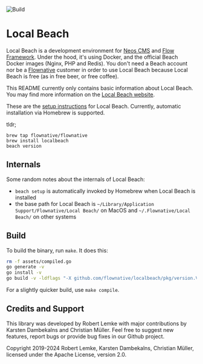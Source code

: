 ![Build](https://github.com/flownative/localbeach/workflows/Build/badge.svg?branch=master)

# Local Beach

Local Beach is a development environment for [Neos CMS](https://www.neos.io) and [Flow Framework](https://flow.neos.io).
Under the hood, it's  using Docker, and the official Beach Docker images (Nginx, PHP and Redis). You don't need a Beach
account nor be a  [Flownative](https://www.flownative.com) customer in order to use Local Beach because Local Beach is
free (as in free beer, or free coffee).

This README currently only contains basic information about Local Beach. You may find more information on the 
[Local Beach website](https://www.flownative.com/localbeach). 

These are the [setup instructions](https://www.flownative.com/en/documentation/guides/localbeach/local-beach-setup-docker-based-neos-development-howto.html) for Local Beach.
Currently, automatic installation via Homebrew is supported.
 
tldr;
```
brew tap flownative/flownative
brew install localbeach
beach version
``` 
 
## Internals

Some random notes about the internals of Local Beach:

- `beach setup` is automatically invoked by Homebrew when Local Beach is installed
- the base path for Local Beach is `~/Library/Application Support/Flownative/Local Beach/` on MacOS and 
  `~/.Flownative/Local Beach/` on other systems

## Build

To build the binary, run `make`. It does this:
 
```bash
rm -f assets/compiled.go
go generate -v
go install -v
go build -v -ldflags "-X github.com/flownative/localbeach/pkg/version.Version=dev" -o beach
``` 

For a slightly quicker build, use `make compile`.

## Credits and Support

This library was developed by Robert Lemke with major contributions by Karsten Dambekalns and Christian Müller. Feel 
free to suggest new features, report bugs or provide bug fixes in our Github  project.

Copyright 2019-2024 Robert Lemke, Karsten Dambekalns, Christian Müller, licensed under the Apache License, version 2.0.
